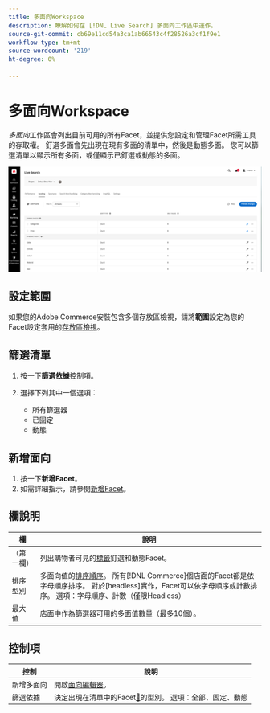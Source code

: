 ```yaml
---
title: 多面向Workspace
description: 瞭解如何在 [!DNL Live Search] 多面向工作區中運作。
source-git-commit: cb69e11cd54a3ca1ab66543c4f28526a3cf1f9e1
workflow-type: tm+mt
source-wordcount: '219'
ht-degree: 0%

---
```


# 多面向Workspace

*多面向*&#x200B;工作區會列出目前可用的所有Facet，並提供您設定和管理Facet所需工具的存取權。 釘選多面會先出現在現有多面的清單中，然後是動態多面。 您可以篩選清單以顯示所有多面，或僅顯示已釘選或動態的多面。

![多面向工作區](assets/faceting-workspace.png)

## 設定範圍

如果您的Adobe Commerce安裝包含多個存放區檢視，請將&#x200B;**範圍**&#x200B;設定為您的Facet設定套用的[存放區檢視](https://experienceleague.adobe.com/docs/commerce-admin/start/setup/websites-stores-views.html#scope-settings)。

## 篩選清單

1. 按一下&#x200B;**篩選依據**&#x200B;控制項。
1. 選擇下列其中一個選項：

   * 所有篩選器
   * 已固定
   * 動態

## 新增面向

1. 按一下&#x200B;**新增Facet**。
1. 如需詳細指示，請參閱[新增Facet](facets-add.md)。

## 欄說明

| 欄 | 說明 |
|--- |--- |
| （第一欄） | 列出購物者可見的[標籤](facets-type.md)釘選和動態Facet。 |
| 排序型別 | 多面向值的[排序順序](facets-type.md)。 所有[!DNL Commerce]個店面的Facet都是依字母順序排序。 對於[headless]實作，Facet可以依字母順序或計數排序。 選項：字母順序、計數（僅限Headless） |
| 最大值 | 店面中作為篩選器可用的多面值數量（最多10個）。 |

## 控制項

| 控制 | 說明 |
|--- |--- |
| 新增多面向 | 開啟[面向編輯器](facets-add.md)。 |
| 篩選依據 | 決定出現在清單中的Facet[&#128279;](facets-type.md)的型別。 選項：全部、固定、動態 |
